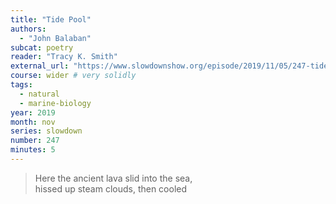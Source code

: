 ```yaml
---
title: "Tide Pool"
authors:
  - "John Balaban"
subcat: poetry
reader: "Tracy K. Smith"
external_url: "https://www.slowdownshow.org/episode/2019/11/05/247-tide-pool"
course: wider # very solidly
tags:
  - natural
  - marine-biology
year: 2019
month: nov
series: slowdown
number: 247
minutes: 5
---
```


> Here the ancient lava slid into the sea,  
hissed up steam clouds, then cooled
